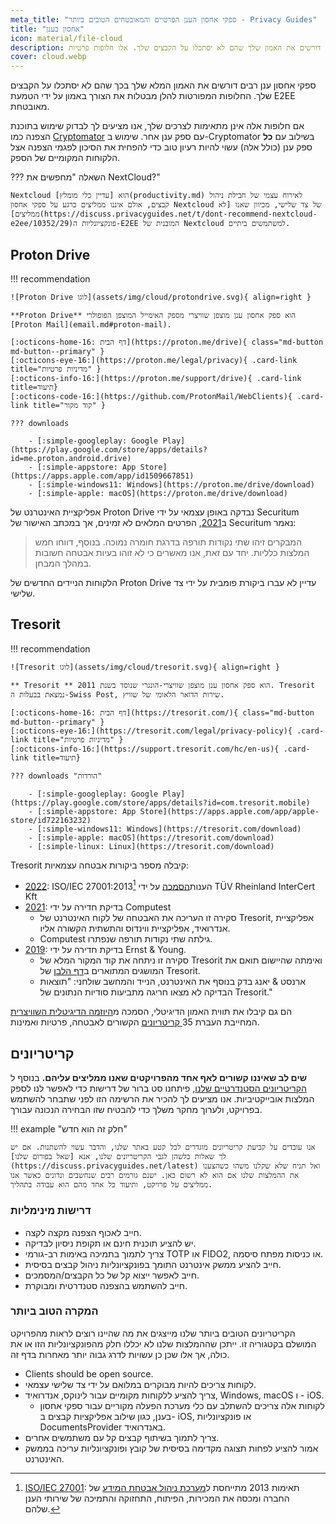 ```yaml
---
meta_title: "ספקי אחסון הענן הפרטיים והמאובטחים הטובים ביותר - Privacy Guides"
title: "אחסון בענן"
icon: material/file-cloud
description: ספקי אחסון בענן רבים דורשים את האמון שלך שהם לא יסתכלו על הקבצים שלך. אלו חלופות פרטיות!
cover: cloud.webp
---
```


ספקי אחסון ענן רבים דורשים את האמון המלא שלך בכך שהם לא יסתכלו על הקבצים שלך. החלופות המפורטות להלן מבטלות את הצורך באמון על ידי הטמעת E2EE מאובטחת.

אם חלופות אלה אינן מתאימות לצרכים שלך, אנו מציעים לך לבדוק שימוש בתוכנת הצפנה כמו [Cryptomator](encryption.md#cryptomator-cloud) עם ספק ענן אחר. שימוש ב-Cryptomator בשילוב עם **כל** ספק ענן (כולל אלה) עשוי להיות רעיון טוב כדי להפחית את הסיכון לפגמי הצפנה אצל הלקוחות המקומיים של הספק.

??? השאלה "מחפשים את NextCloud?"

    Nextcloud הוא [עדיין כלי מומלץ](productivity.md) לאירוח עצמי של חבילת ניהול קבצים, אולם איננו ממליצים כרגע על ספקי אחסון Nextcloud של צד שלישי, מכיוון שאנו [לא ממליצים](https://discuss.privacyguides.net/t/dont-recommend-nextcloud-e2ee/10352/29)פונקציונליות ה-E2EE המובנית של Nextcloud למשתמשים ביתיים.

## Proton Drive

!!! recommendation

    ![Proton Drive לוגו](assets/img/cloud/protondrive.svg){ align=right }
    
    **Proton Drive** הוא ספק אחסון ענן מוצפן שוויצרי מספק האימייל המוצפן הפופולרי [Proton Mail](email.md#proton-mail).
    
    [:octicons-home-16: דף הבית](https://proton.me/drive){ class="md-button md-button--primary" }
    [:octicons-eye-16:](https://proton.me/legal/privacy){ .card-link title="מדיניות פרטיות" }
    [:octicons-info-16:](https://proton.me/support/drive){ .card-link title=תיעוד}
    [:octicons-code-16:](https://github.com/ProtonMail/WebClients){ .card-link title="קוד מקור" }
    
    ??? downloads
    
        - [:simple-googleplay: Google Play](https://play.google.com/store/apps/details?id=me.proton.android.drive)
        - [:simple-appstore: App Store](https://apps.apple.com/app/id1509667851)
        - [:simple-windows11: Windows](https://proton.me/drive/download)
        - [:simple-apple: macOS](https://proton.me/drive/download)

אפליקציית האינטרנט של Proton Drive נבדקה באופן עצמאי על ידי Securitum ב[2021](https://proton.me/blog/security-audit-all-proton-apps), הפרטים המלאים לא זמינים, אך במכתב האישור של Securitum נאמר:

> המבקרים זיהו שתי נקודות תורפה בדרגת חומרה נמוכה. בנוסף, דווחו חמש המלצות כלליות. יחד עם זאת, אנו מאשרים כי לא זוהו בעיות אבטחה חשובות במהלך המבחן.

הלקוחות הניידים החדשים של Proton Drive עדיין לא עברו ביקורת פומבית על ידי צד שלישי.

## Tresorit

!!! recommendation

    ![Tresorit לוגו](assets/img/cloud/tresorit.svg){ align=right }
    
    ** Tresorit ** הוא ספק אחסון ענן מוצפן שוויצרי-הונגרי שנוסד בשנת 2011. Tresorit נמצאת בבעלות ה-Swiss Post, שירות הדואר הלאומי של שוויץ.
    
    [:octicons-home-16: דף הבית](https://tresorit.com/){ class="md-button md-button--primary" }
    [:octicons-eye-16:](https://tresorit.com/legal/privacy-policy){ .card-link title="מדיניות פרטיות" }
    [:octicons-info-16:](https://support.tresorit.com/hc/en-us){ .card-link title=תיעוד}
    
    ??? downloads "הורדות"
    
        - [:simple-googleplay: Google Play](https://play.google.com/store/apps/details?id=com.tresorit.mobile)
        - [:simple-appstore: App Store](https://apps.apple.com/app/apple-store/id722163232)
        - [:simple-windows11: Windows](https://tresorit.com/download)
        - [:simple-apple: macOS](https://tresorit.com/download)
        - [:simple-linux: Linux](https://tresorit.com/download)

Tresorit קיבלה מספר ביקורות אבטחה עצמאיות:

- [2022](https://tresorit.com/blog/tresorit-receives-iso-27001-certification/): ISO/IEC 27001:2013[^1] הענות[הסמכה](https://www.certipedia.com/quality_marks/9108644476) על ידי TÜV Rheinland InterCert Kft
- [2021](https://tresorit.com/blog/fresh-penetration-testing-confirms-tresorit-security/): בדיקת חדירה על ידי Computest
    - סקירה זו העריכה את האבטחה של לקוח האינטרנט של Tresorit, אפליקציית אנדרואיד, אפליקציית ווינדוס והתשתית הקשורה אליו.
    - Computest גילתה שתי נקודות תורפה שנפתרו.
- [2019](https://tresorit.com/blog/ernst-young-review-verifies-tresorits-security-architecture/): בדיקת חדירה על ידי Ernst & Young.
    - סקירה זו ניתחה את קוד המקור המלא של Tresorit ואימתה שהיישום תואם את המושגים המתוארים ב[דף הלבן](https://prodfrontendcdn.azureedge.net/202208011608/tresorit-encryption-whitepaper.pdf) של Tresorit.
    - ארנסט & יאנג בדק בנוסף את האינטרנט, הנייד והמחשב שולחני: "תוצאות הבדיקה לא מצאו חריגה מתביעות סודיות הנתונים של Tresorit."

הם גם קיבלו את תווית האמון הדיגיטלי, הסמכה מ[היוזמה הדיגיטלית השוויצרית](https://www.swiss-digital-initiative.org/digital-trust-label/) המחייבת העברת 35[ קריטריונים](https://digitaltrust-label.swiss/criteria/) הקשורים לאבטחה, פרטיות ואמינות.

## קריטריונים

**שים לב שאיננו קשורים לאף אחד מהפרויקטים שאנו ממליצים עליהם.** בנוסף ל [הקריטריונים הסטנדרטיים שלנו](about/criteria.md), פיתחנו סט ברור של דרישות כדי לאפשר לנו לספק המלצות אובייקטיביות. אנו מציעים לך להכיר את הרשימה הזו לפני שתבחר להשתמש בפרויקט, ולערוך מחקר משלך כדי להבטיח שזו הבחירה הנכונה עבורך.

!!! example "חלק זה הוא חדש"

    אנו עובדים על קביעת קריטריונים מוגדרים לכל קטע באתר שלנו, והדבר עשוי להשתנות. אם יש לך שאלות כלשהן לגבי הקריטריונים שלנו, אנא [שאל בפורום שלנו](https://discuss.privacyguides.net/latest) ואל תניח שלא שקלנו משהו כשהצענו את ההמלצות שלנו אם הוא לא רשום כאן. ישנם גורמים רבים שנחשבים ונדונים כאשר אנו ממליצים על פרויקט, ותיעוד כל אחד מהם הוא עבודה בתהליך.

### דרישות מינימליות

- חייב לאכוף הצפנה מקצה לקצה.
- יש להציע תוכנית חינם או תקופת ניסיון לבדיקה.
- צריך לתמוך בתמיכה באימות רב-גורמי TOTP או FIDO2, או כניסות מפתח סיסמה.
- חייב להציע ממשק אינטרנט התומך בפונקציונליות ניהול קבצים בסיסית.
- חייב לאפשר ייצוא קל של כל הקבצים/המסמכים.
- חייב להשתמש בהצפנה סטנדרטית ומבוקרת.

### המקרה הטוב ביותר

הקריטריונים הטובים ביותר שלנו מייצגים את מה שהיינו רוצים לראות מהפרויקט המושלם בקטגוריה זו. ייתכן שההמלצות שלנו לא יכללו חלק מהפונקציונליות הזו או את כולה, אך אלו שכן כן עשויות לדרג גבוה יותר מאחרות בדף זה.

- Clients should be open source.
- לקוחות צריכים להיות מבוקרים במלואם על ידי צד שלישי עצמאי.
- צריך להציע ללקוחות מקומיים עבור לינוקס, אנדרואיד, Windows, macOS ו - iOS.
    - לקוחות אלה צריכים להשתלב עם כלי מערכת הפעלה מקוריים עבור ספקי אחסון בענן, כגון שילוב אפליקציות קבצים ב- iOS, או פונקציונליות DocumentsProvider באנדרואיד.
- צריך לתמוך בשיתוף קבצים קל עם משתמשים אחרים.
- אמור להציע לפחות תצוגה מקדימה בסיסית של קובץ ופונקציונליות עריכה בממשק האינטרנט.

[^1]: [ISO/IEC 27001](https://en.wikipedia.org/wiki/ISO/IEC_27001): תאימות 2013 מתייחסת ל[מערכת ניהול אבטחת המידע](https://en.wikipedia.org/wiki/Information_security_management) של החברה ומכסה את המכירות, הפיתוח, התחזוקה והתמיכה של שירותי הענן שלהם.
